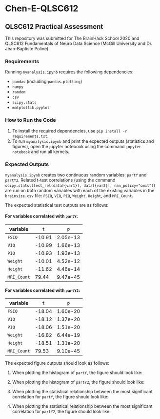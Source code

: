 # Chen-E-QLSC612
## QLSC612 Practical Assessment
This repository was submitted for The BrainHack School 2020 and QLSC612 Fundamentals of Neuro Data Science (McGill University and Dr. Jean-Baptiste Poline)

### Requirements
Running `myanalysis.ipynb` requires the following dependencies: 
* `pandas` (including `pandas.plotting`)
* `numpy`
* `random`
* `csv`
* `scipy.stats`
* `matplotlib.pyplot`

### How to Run the Code 
1. To install the required dependencies, use `pip install -r requirements.txt`. 
2. To run `myanalysis.ipynb` and print the expected outputs (statistics and figures), open the jupyter notebook using the command `jupyter notebook` and run all kernels.  

### Expected Outputs
`myanalysis.ipynb` creates two continuous random variables: `partY` and `partY2`. Related t-test correlations (using the command `scipy.stats.ttest_rel(data[{var1}], data[{var2}], nan_policy="omit")`) are run on both random variables with each of the existing variables in the `brainsize.csv` file: `FSIQ`, `VIQ`, `PIQ`, `Weight`, `Height`, and `MRI_Count`. 

The expected statistical test outputs are as follows: 

#### For variables correlated with `partY`: 
variable | `t` | `p`
---------|-----|----
`FSIQ` | -10.91 | 2.05e-13 
`VIQ` | -10.99 | 1.66e-13 
`PIQ` | -10.93 | 1.93e-13 
`Weight` | -10.01 | 4.52e-12
`Height` | -11.62 | 4.46e-14 
`MRI_Count` | 79.44 | 9.47e-45 

#### For variables correlated with `partY2`: 
variable | `t` | `p`
---------|-----|----
`FSIQ` | -18.04 | 1.60e-20 
`VIQ` | -18.12 | 1.37e-20
`PIQ` | -18.06 | 1.51e-20 
`Weight` | -16.82 | 6.44e-19 
`Height` | -18.51 | 1.31e-20
`MRI_Count` | 79.53 | 9.10e-45 

The expected figure outputs should look as follows: 

1. When plotting the histogram of `partY`, the figure should look like: 

2. When plotting the histogram of `partY2`, the figure should look like:

3. When plotting the statistical relationship between the most significant correlation for `partY`, the figure should look like:   

4. When plotting the statistical relationship between the most significant correlation for `partY2`, the figure should look like: 
